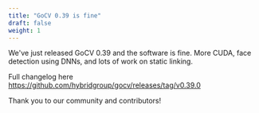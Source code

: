 ```yaml
---
title: "GoCV 0.39 is fine"
draft: false
weight: 1
---
```


We've just released GoCV 0.39 and the software is fine. More CUDA, face detection using DNNs, and lots of work on static linking. 

Full changelog here https://github.com/hybridgroup/gocv/releases/tag/v0.39.0

Thank you to our community and contributors!
